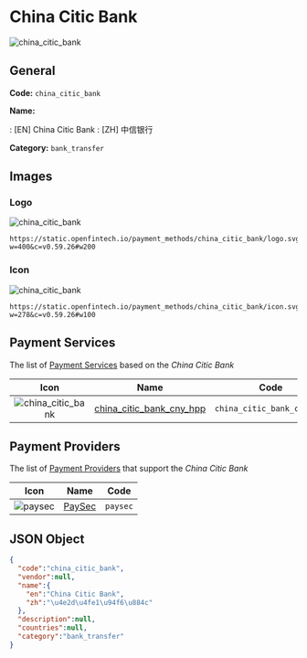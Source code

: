 
# China Citic Bank 
![china_citic_bank](https://static.openfintech.io/payment_methods/china_citic_bank/logo.svg?w=400&c=v0.59.26#w200)  

## General 
**Code:** `china_citic_bank` 
 
**Name:** 
 
:	[EN] China Citic Bank 
:	[ZH] 中信银行 
 
**Category:** `bank_transfer` 
 

## Images 

### Logo 
![china_citic_bank](https://static.openfintech.io/payment_methods/china_citic_bank/logo.svg?w=400&c=v0.59.26#w200)  

```
https://static.openfintech.io/payment_methods/china_citic_bank/logo.svg?w=400&c=v0.59.26#w200
```  

### Icon 
![china_citic_bank](https://static.openfintech.io/payment_methods/china_citic_bank/icon.svg?w=278&c=v0.59.26#w100)  

```
https://static.openfintech.io/payment_methods/china_citic_bank/icon.svg?w=278&c=v0.59.26#w100
```  

## Payment Services 
 
The list of [Payment Services](/payment-services/) based on the _China Citic Bank_ 

|Icon|Name|Code| 
|:---:|:---:|:---:| 
|![china_citic_bank](https://static.openfintech.io/payment_methods/china_citic_bank/icon.svg?w=278&c=v0.59.26#w100) |[china_citic_bank_cny_hpp](/payment-services/china_citic_bank_cny_hpp/)|`china_citic_bank_cny_hpp`| 
 

## Payment Providers 
 
The list of [Payment Providers](/payment-providers/) that support the _China Citic Bank_ 

|Icon|Name|Code| 
|:---:|:---:|:---:| 
|![paysec](https://static.openfintech.io/payment_providers/paysec/icon.svg?w=278&c=v0.59.26#w100) |[PaySec](/payment-providers/paysec/)|`paysec`| 
 

## JSON Object 

```json
{
  "code":"china_citic_bank",
  "vendor":null,
  "name":{
    "en":"China Citic Bank",
    "zh":"\u4e2d\u4fe1\u94f6\u884c"
  },
  "description":null,
  "countries":null,
  "category":"bank_transfer"
}
```  
